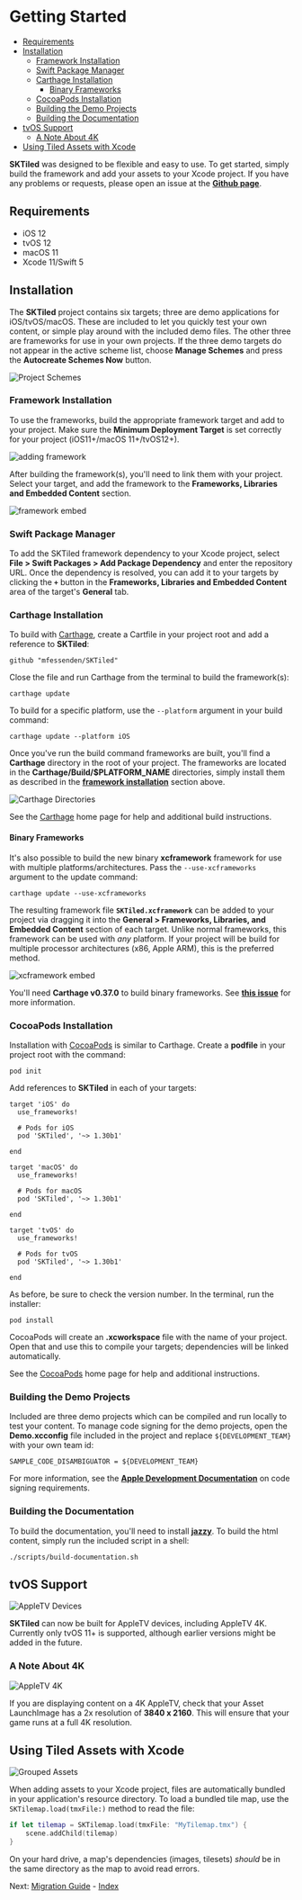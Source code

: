 # Getting Started

- [Requirements](#requirements)
- [Installation](#installation)
    - [Framework Installation](#framework-installation)
    - [Swift Package Manager](#swift-package-manager)
    - [Carthage Installation](#carthage-installation)
        - [Binary Frameworks](#binary-frameworks)
    - [CocoaPods Installation](#cocoapods-installation)
    - [Building the Demo Projects](#building-the-demo-projects)
    - [Building the Documentation](#building-the-documentation)
- [tvOS Support](#tvos-support)
    - [A Note About 4K](#a-note-about-4k)
- [Using Tiled Assets with Xcode](#using-tiled-assets-with-xcode)


**SKTiled** was designed to be flexible and easy to use. To get started, simply build the framework and add your assets to your Xcode project. If you have any problems or requests, please open an issue at the [**Github page**](https://github.com/mfessenden/SKTiled/issues).


## Requirements

- iOS 12
- tvOS 12
- macOS 11
- Xcode 11/Swift 5


## Installation

The **SKTiled** project contains six targets; three are demo applications for iOS/tvOS/macOS. These are included to let you quickly test your own content, or simple play around with the included demo files. The other three are frameworks for use in your own projects. If the three demo targets do not appear in the active scheme list, choose **Manage Schemes** and press the **Autocreate Schemes Now** button.

![Project Schemes](images/project-schemes.png)


### Framework Installation

To use the frameworks, build the appropriate framework target and add to your project. Make sure the **Minimum Deployment Target** is set correctly for your project (iOS11+/macOS 11+/tvOS12+).

![adding framework](images/framework.png)

After building the framework(s), you'll need to link them with your project. Select your target, and add the framework to the **Frameworks, Libraries and Embedded Content** section.

![framework embed](images/links.png)


### Swift Package Manager

To add the SKTiled framework dependency to your Xcode project, select **File > Swift Packages > Add Package Dependency** and enter the repository URL. Once the dependency is resolved, you can add it to your targets by clicking the **`+`** button in the **Frameworks, Libraries and Embedded Content** area of the target's **General** tab.

### Carthage Installation

To build with [Carthage](https://github.com/Carthage/Carthage), create a Cartfile in your project root and add a reference to **SKTiled**:

    github "mfessenden/SKTiled"


Close the file and run Carthage from the terminal to build the framework(s):

    carthage update

To build for a specific platform, use the `--platform` argument in your build command:

    carthage update --platform iOS

Once you've run the build command frameworks are built, you'll find a **Carthage** directory in the root of your project. The frameworks are located in the **Carthage/Build/$PLATFORM_NAME** directories, simply install them as described in the [**framework installation**](#framework-installation) section above.

![Carthage Directories](images/carthage_directories.png)

See the [Carthage](https://github.com/Carthage/Carthage) home page for help and additional build instructions.


#### Binary Frameworks

It's also possible to build the new binary **xcframework** framework for use with multiple platforms/architectures. Pass the `--use-xcframeworks` argument to the update command:


    carthage update --use-xcframeworks


The resulting framework file **`SKTiled.xcframework`** can be added to your project via dragging it into the **General > Frameworks, Libraries, and Embedded Content** section of each target. Unlike normal frameworks, this framework can be used with *any* platform. If your project will be build for multiple processor architectures (x86, Apple ARM), this is the preferred method.

![xcframework embed](images/embed-xcframeworks.svg)

You'll need **Carthage v0.37.0** to build binary frameworks. See [**this issue**][carthage-issue-url] for more information.

### CocoaPods Installation

Installation with [CocoaPods](https://cocoapods.org) is similar to Carthage. Create a **podfile** in your project root with the command:

    pod init

Add references to **SKTiled** in each of your targets:


    target 'iOS' do
      use_frameworks!

      # Pods for iOS
      pod 'SKTiled', '~> 1.30b1'

    end

    target 'macOS' do
      use_frameworks!

      # Pods for macOS
      pod 'SKTiled', '~> 1.30b1'

    end

    target 'tvOS' do
      use_frameworks!

      # Pods for tvOS
      pod 'SKTiled', '~> 1.30b1'

    end


As before, be sure to check the version number. In the terminal, run the installer:

    pod install


CocoaPods will create an **.xcworkspace** file with the name of your project. Open that and use this to compile your targets; dependencies will be linked automatically.


See the [CocoaPods](https://cocoapods.org) home page for help and additional instructions.


### Building the Demo Projects

Included are three demo projects which can be compiled and run locally to test your content. To manage code signing for the demo projects, open the **Demo.xcconfig** file included in the project and replace `${DEVELOPMENT_TEAM}` with your own team id:

```
SAMPLE_CODE_DISAMBIGUATOR = ${DEVELOPMENT_TEAM}
```

For more information, see the [**Apple Development Documentation**][apple-code-signing-url] on code signing requirements.

### Building the Documentation

To build the documentation, you'll need to install [**jazzy**][jazzy-url]. To build the html content, simply run the included script in a shell:

	./scripts/build-documentation.sh



## tvOS Support

![AppleTV Devices](images/appletv-devices.png)

**SKTiled** can now be built for AppleTV devices, including AppleTV 4K. Currently only tvOS 11+ is supported, although earlier versions might be added in the future.

### A Note About 4K

![AppleTV 4K](images/appletv-4k-launch.png)

If you are displaying content on a 4K AppleTV, check that your Asset LaunchImage has a 2x resolution of **3840 x 2160**. This will ensure that your game runs at a full 4K resolution.



## Using Tiled Assets with Xcode

![Grouped Assets][xcode-assets-group-img]

When adding assets to your Xcode project, files are automatically bundled in your application's resource directory. To load a bundled tile map, use the `SKTilemap.load(tmxFile:)` method to read the file:


```swift
if let tilemap = SKTilemap.load(tmxFile: "MyTilemap.tmx") {
    scene.addChild(tilemap)
}
```

On your hard drive, a map's dependencies (images, tilesets) *should* be in the same directory as the map to avoid read errors.




Next: [Migration Guide](migration-guide.html) - [Index](Documentation.html)


<!--- Images --->
[xcode-assets-group-img]:images/xcode-assets-group.png
[xcode-assets-ref-img]:images/xcode-assets-referenced.png
[zlib-include-img]:images/zlib-include.png
[new-feature-img]:/Users/michael/git/SKTiled/release/Docs/images/new-feature.svg

<!--- URLs --->

[swift4-url]:https://github.com/mfessenden/SKTiled/tree/swift4
[xcode8-url]:https://github.com/mfessenden/SKTiled/tree/xcode8

[sktilemap-load-url]:SKTilemap.load(tmxFile:inDirectory:delegate:withTilesets:ignoreProperties:loggingLevel:)
[working-with-maps-url]:working-with-maps.html#loading-a-tilemap
[jazzy-url]:https://github.com/realm/jazzy
[apple-code-signing-url]:https://developer.apple.com/library/archive/documentation/Security/Conceptual/CodeSigningGuide/Procedures/Procedures.html
[carthage-issue-url]:https://github.com/Carthage/Carthage/issues/3097

[adding-spm-url]:https://developer.apple.com/documentation/xcode/adding_package_dependencies_to_your_app
